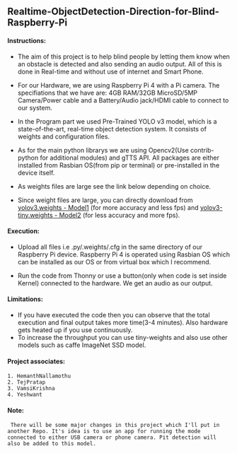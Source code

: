 ## Realtime-ObjectDetection-Direction-for-Blind-Raspberry-Pi

#### Instructions:

* The aim of this project is to help blind people by letting them know when an obstacle is detected and also sending an audio output. All of this is done in Real-time and without use of internet and Smart Phone.

* For our Hardware, we are using Raspberry Pi 4 with a Pi camera. The specifiations that we have are: 4GB RAM/32GB MicroSD/5MP Camera/Power cable and a Battery/Audio jack/HDMI cable to connect to our system.

* In the Program part we used Pre-Trained YOLO v3 model, which is a state-of-the-art, real-time object detection system. It consists of weights and configuration files.

* As for the main python librarys we are using Opencv2(Use contrib-python for additional modules) and gTTS API. All packages are either installed from Rasbian OS(from pip or terminal) or pre-installed in the device itself.

* As weights files are large see the link below depending on choice.

* Since weight files are large, you can directly download from [yolov3.weights - Model1](https://pjreddie.com/media/files/yolov3.weights) (for more accuracy and less fps) and [yolov3-tiny.weights - Model2](https://pjreddie.com/media/files/yolov3-tiny.weights) (for less accuracy and more fps).

#### Execution:

* Upload all files i.e .py/.weights/.cfg in the same directory of our Raspberry Pi device.
Raspberry Pi 4 is operated using Rasbian OS which can be installed as our OS or from virtual box which I recommend.

* Run the code from Thonny or use a button(only when code is set inside Kernel) connected to the hardware. We get an audio as our output.

#### Limitations:

* If you have executed the code then you can observe that the total execution and final output takes more time(3-4 minutes). Also hardware gets heated up if you use continuously.
* To increase the throughput you can use tiny-weights and also use other models such as caffe ImageNet SSD model.


#### Project associates:

```
1. HemanthNallamothu     
2. TejPratap     
3. VamsiKrishna      
4. Yeshwant
```

#### Note: 
```
 There will be some major changes in this project which I'll put in another Repo. It's idea is to use an app for running the mode connected to either USB camera or phone camera. Pit detection will also be added to this model.
```
